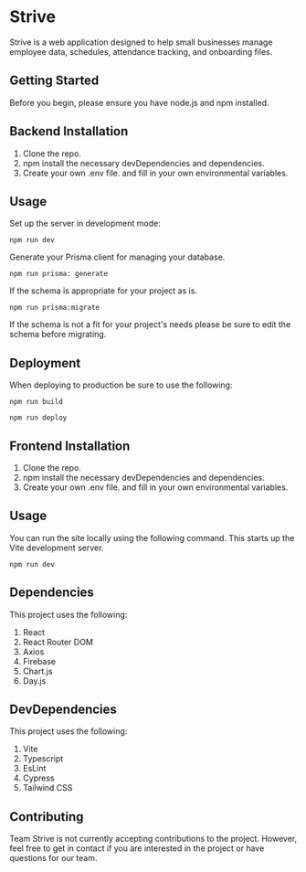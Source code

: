 # Strive

Strive is a web application designed to help small businesses manage employee data, schedules, attendance tracking, and onboarding files. 

## Getting Started 

Before you begin, please ensure you have node.js and npm installed. 

## Backend Installation

1. Clone the repo.
2. npm install the necessary devDependencies and dependencies.
3. Create your own .env file. and fill in your own environmental variables. 

## Usage 

Set up the server in development mode: 
```
npm run dev
```
Generate your Prisma client for managing your database. 
```
npm run prisma: generate
```
If the schema is appropriate for your project as is. 
```
npm run prisma:migrate
```
If the schema is not a fit for your project's needs please be sure to edit the schema before migrating. 

## Deployment 

When deploying to production be sure to use the following:
```
npm run build
```
```
npm run deploy
```
## Frontend Installation 

1. Clone the repo.
2. npm install the necessary devDependencies and dependencies.
3. Create your own .env file. and fill in your own environmental variables.

## Usage 

You can run the site locally using the following command. This starts up the Vite development server. 

```
npm run dev
``` 
## Dependencies

This project uses the following: 

1. React
2. React Router DOM
3. Axios
4. Firebase
5. Chart.js
6. Day.js

## DevDependencies 

This project uses the following: 

1. Vite
2. Typescript
3. EsLint
4. Cypress
5. Tailwind CSS

## Contributing 
Team Strive is not currently accepting contributions to the project. However, feel free to get in contact if you are interested in the project or have questions for our team. 
